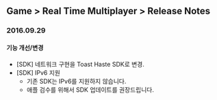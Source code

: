 ## Game > Real Time Multiplayer > Release Notes

### 2016.09.29
#### 기능 개선/변경
* [SDK] 네트워크 구현을 Toast Haste SDK로 변경.
* [SDK] IPv6 지원
    * 기존 SDK는 IPv6를 지원하지 않습니다.
    * 애플 검수를 위해서 SDK 업데이트를 권장드립니다.
